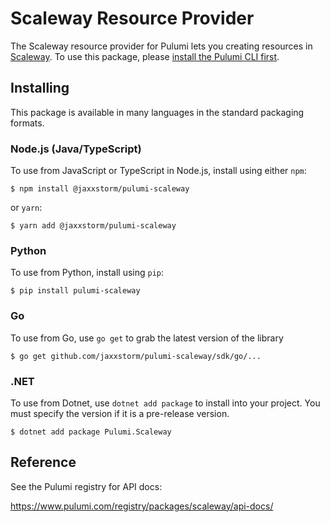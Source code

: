 
# Scaleway Resource Provider

The Scaleway resource provider for Pulumi lets you creating resources in [Scaleway](https://www.scaleway.com). To use
this package, please [install the Pulumi CLI first](https://pulumi.com/).

## Installing

This package is available in many languages in the standard packaging formats.

### Node.js (Java/TypeScript)

To use from JavaScript or TypeScript in Node.js, install using either `npm`:

```
$ npm install @jaxxstorm/pulumi-scaleway
```

or `yarn`:

```
$ yarn add @jaxxstorm/pulumi-scaleway
```

### Python

To use from Python, install using `pip`:

```
$ pip install pulumi-scaleway
```

### Go

To use from Go, use `go get` to grab the latest version of the library

```
$ go get github.com/jaxxstorm/pulumi-scaleway/sdk/go/...
```

### .NET

To use from Dotnet, use `dotnet add package` to install into your project. You must specify the version if it is a pre-release version.


```
$ dotnet add package Pulumi.Scaleway
```

## Reference

See the Pulumi registry for API docs:

https://www.pulumi.com/registry/packages/scaleway/api-docs/
